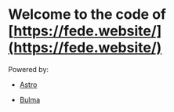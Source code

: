 # Welcome to the code of [https://fede.website/](https://fede.website/)

Powered by:

- [Astro](https://astro.build)

- [Bulma](https://bulma.io/)